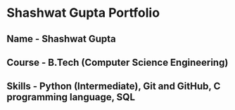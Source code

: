 # Shashwat Gupta Portfolio
## Name - Shashwat Gupta
## Course - B.Tech (Computer Science Engineering)
## Skills - Python (Intermediate), Git and GitHub, C programming language, SQL
